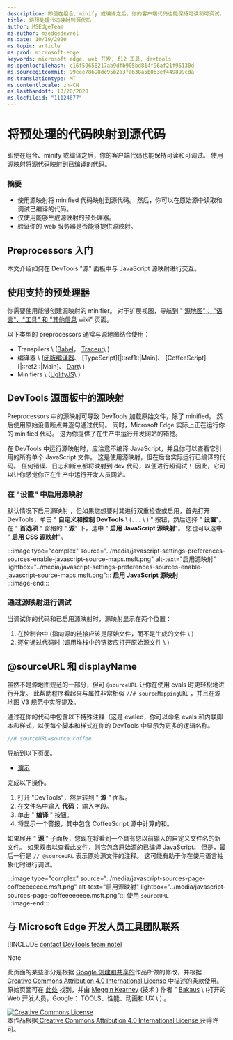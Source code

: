 ```yaml
---
description: 即使在组合、minify 或编译之后，你的客户端代码也能保持可读和可调试。
title: 将预处理代码映射到源代码
author: MSEdgeTeam
ms.author: msedgedevrel
ms.date: 10/19/2020
ms.topic: article
ms.prod: microsoft-edge
keywords: microsoft edge, web 开发, f12 工具, devtools
ms.openlocfilehash: c16f59658217ab9dfb905bd814f96af21f95130d
ms.sourcegitcommit: 99eee78698dc95b2a3fa638a5b063ef449899cda
ms.translationtype: MT
ms.contentlocale: zh-CN
ms.lasthandoff: 10/20/2020
ms.locfileid: "11124677"
---
```

<!-- Copyright Meggin Kearney and Paul Bakaus

   Licensed under the Apache License, Version 2.0 (the "License");
   you may not use this file except in compliance with the License.
   You may obtain a copy of the License at

       https://www.apache.org/licenses/LICENSE-2.0

   Unless required by applicable law or agreed to in writing, software
   distributed under the License is distributed on an "AS IS" BASIS,
   WITHOUT WARRANTIES OR CONDITIONS OF ANY KIND, either express or implied.
   See the License for the specific language governing permissions and
   limitations under the License.  -->  

# 将预处理的代码映射到源代码  

即使在组合、minify 或编译之后，你的客户端代码也能保持可读和可调试。  使用源映射将源代码映射到已编译的代码。  

### 摘要  

*   使用源映射将 minified 代码映射到源代码。 然后，你可以在原始源中读取和调试已编译的代码。  
*   仅使用能够生成源映射的预处理器。  
*   验证你的 web 服务器是否能够提供源映射。  
    
<!--todo: add link to preprocessors capable of producing Source Maps when section is available -->  
<!--[]: /web/tools/setup/setup-preprocessors?#supported_preprocessors ""  -->  

## Preprocessors 入门  

本文介绍如何在 DevTools "源" 面板中与 JavaScript 源映射进行交互。  <!--For a first overview of what preprocessors are, how each may help, and how Source Maps work; see Set Up CSS & JS Preprocessors.  -->  

<!--todo: add link to Set Up CSS & JS Preprocessors when section is available -->  
<!--[]: /web/tools/setup/setup-preprocessors#debugging-and-editing-preprocessed-content ""  -->  

## 使用支持的预处理器  

你需要使用能够创建源映射的 minifier。  <!--For the most popular options, navigate to preprocessor support section.  -->  对于扩展视图，导航到 " [源地图"： "语言"、"工具" 和 "其他信息][GitHubWikiSourceMapsLanguagesTools] wiki" 页面。  

<!--todo: add link to see the preprocessor support section when section is available -->  
<!--[]: /web/tools/setup/setup-preprocessors?#supported_preprocessors ""  -->  

以下类型的 preprocessors 通常与源地图结合使用：  

*   Transpilers \ ([Babel][BabelJS]， [Traceur][GitHubWikiGoogleTraceurCompiler]\ )   
*   编译器 \ ([闭版编译器][GitHubGoogleClosureCompiler]、 [TypeScript][|::ref1::|Main]、 [CoffeeScript][|::ref2::|Main]、 [Dart][DartMain]\ )   
*   Minifiers \ ([UglifyJS][GitHubMishooUglifyJS]\ )   
    
## DevTools 源面板中的源映射  

Preprocessors 中的源映射可导致 DevTools 加载原始文件，除了 minified。  然后使用原始设置断点并逐句通过代码。  同时，Microsoft Edge 实际上正在运行你的 minified 代码。 这为你提供了在生产中运行开发网站的错觉。  

在 DevTools 中运行源映射时，应注意不编译 JavaScript，并且你可以查看它引用的所有单个 JavaScript 文件。  这是使用源映射，但在后台实际运行已编译的代码。  任何错误、日志和断点都将映射到 dev 代码，以便进行超调试！  因此，它可以让你感觉你正在生产中运行开发人员网站。  

### 在 "设置" 中启用源映射  

默认情况下启用源映射 <!--\(as of Microsoft Edge 39\)-->，但如果您想要对其进行双重检查或启用，首先打开 DevTools，单击 " **自定义和控制 DevTools** \ (`...` \ ) " 按钮，然后选择 " **设置**"。  在 " **首选项** " 窗格的 " **源**" 下，选中 " **启用 JavaScript 源映射**"。  您也可以选中 " **启用 CSS 源映射**"。  

:::image type="complex" source="../media/javascript-settings-preferences-sources-enable-javascript-source-maps.msft.png" alt-text="启用源映射" lightbox="../media/javascript-settings-preferences-sources-enable-javascript-source-maps.msft.png":::
   **启用 JavaScript 源映射**  
:::image-end:::  

### 通过源映射进行调试  

当调试你的代码和已启用源映射时，源映射显示在两个位置：  

1.  在控制台中 (指向源的链接应该是原始文件，而不是生成的文件 \ )   
1.  逐句通过代码时 (调用堆栈中的链接应打开原始源文件 \ )   
    
<!--todo: add link to debugging your code when section is available -->  
<!--[DebugBreakpointsStepCode]: ../debug/breakpoints/step-code.md ""  -->  

## @sourceURL 和 displayName  

虽然不是源地图规范的一部分，但可 `@sourceURL` 让你在使用 evals 时更轻松地进行开发。  此帮助程序看起来与属性非常相似 `//# sourceMappingURL` ，并且在源地图 V3 规范中实际提及。  

通过在你的代码中包含以下特殊注释（这是 evaled，你可以命名 evals 和内联脚本和样式，以便每个脚本和样式在你的 DevTools 中显示为更多的逻辑名称。  

```javascript
//# sourceURL=source.coffee
```  

导航到以下页面。  

*   [演示][CssNinjaDemoSourceMapping]

完成以下操作。  

1.  打开 "DevTools"，然后转到 " **源** " 面板。  
1.  在文件名中输入 **代码：** 输入字段。  
1.  单击 " **编译** " 按钮。  
1.  将显示一个警报，其中包含 CoffeeScript 源中计算的和。  
    
如果展开 " **源** " 子面板，您现在将看到一个具有您以前输入的自定义文件名的新文件。  如果双击以查看此文件，则它包含原始源的已编译 JavaScript。  但是，最后一行是 `// @sourceURL` 表示原始源文件的注释。  这可能有助于你在使用语言抽象化时进行调试。  

:::image type="complex" source="../media/javascript-sources-page-coffeeeeeeee.msft.png" alt-text="启用源映射" lightbox="../media/javascript-sources-page-coffeeeeeeee.msft.png":::
   使用 `sourceURL`  
:::image-end:::  

## 与 Microsoft Edge 开发人员工具团队联系

[!INCLUDE [contact DevTools team note](../includes/contact-devtools-team-note.md)]  

<!-- links -->  

[BabelJS]: https://babeljs.io "Babel 是 JavaScript 编译器"  

[CoffeeScriptMain]: https://coffeescript.org "CoffeeScript"  

[CssNinjaDemoSourceMapping]: https://www.thecssninja.com/demo/source_mapping/compile.html "一个简单的//# sourceURL eval 命名示例"  

[DartMain]: https://www.dartlang.org "Dart 编程语言"  

[GitHubGoogleClosureCompiler]: https://github.com/google/closure-compiler "google/闭包-编译器 |GitHub"  

[GitHubMishooUglifyJS]: https://github.com/mishoo/UglifyJS "mishoo/UglifyJS |GitHub"  

[GitHubWikiSourceMapsLanguagesTools]: https://github.com/ryanseddon/source-map/wiki/Source-maps:-languages,-tools-and-other-info "源地图：语言、工具和其他信息 |GitHub wiki"  

[GitHubWikiGoogleTraceurCompiler]: https://github.com/google/traceur-compiler/wiki/Getting-Started "入门-google/traceur-编译器 |GitHub wiki"  

[TypeScriptMain]: https://www.typescriptlang.org "TypeScript"  

> [!NOTE]
> 此页面的某些部分是根据 [Google 创建和共享的][GoogleSitePolicies]作品所做的修改，并根据[ Creative Commons Attribution 4.0 International License ][CCA4IL]中描述的条款使用。  
> 原始页面可在 [此处](https://developers.google.com/web/tools/chrome-devtools/javascript/source-maps) 找到，并由 [Meggin Kearney][MegginKearney] (技术 ) 作者 " [Bakaus][PaulBakaus] \ (打开的 Web 开发人员，Google： TOOLS、性能、动画和 UX \ ) 。  

[![Creative Commons License][CCby4Image]][CCA4IL]  
本作品根据[ Creative Commons Attribution 4.0 International License ][CCA4IL]获得许可。  

[CCA4IL]: https://creativecommons.org/licenses/by/4.0  
[CCby4Image]: https://i.creativecommons.org/l/by/4.0/88x31.png  
[GoogleSitePolicies]: https://developers.google.com/terms/site-policies  
[KayceBasques]: https://developers.google.com/web/resources/contributors/kaycebasques  
[MegginKearney]: https://developers.google.com/web/resources/contributors/megginkearney  
[PaulBakaus]: https://developers.google.com/web/resources/contributors/pbakaus  
